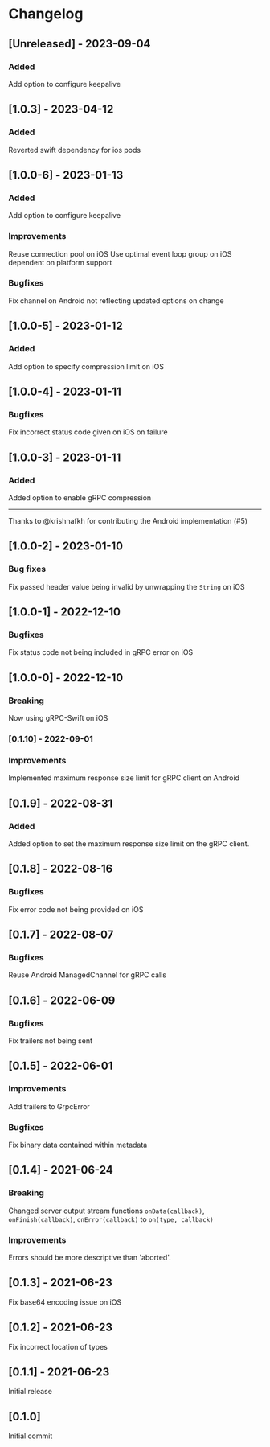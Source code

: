 # Changelog

## [Unreleased] - 2023-09-04

### Added

Add option to configure keepalive

## [1.0.3] - 2023-04-12

### Added

Reverted swift dependency for ios pods

## [1.0.0-6] - 2023-01-13

### Added

Add option to configure keepalive

### Improvements

Reuse connection pool on iOS
Use optimal event loop group on iOS dependent on platform support

### Bugfixes

Fix channel on Android not reflecting updated options on change

## [1.0.0-5] - 2023-01-12

### Added

Add option to specify compression limit on iOS

## [1.0.0-4] - 2023-01-11

### Bugfixes

Fix incorrect status code given on iOS on failure

## [1.0.0-3] - 2023-01-11

### Added

Added option to enable gRPC compression

---

Thanks to @krishnafkh for contributing the Android implementation (#5)

## [1.0.0-2] - 2023-01-10

### Bug fixes

Fix passed header value being invalid by unwrapping the `String` on iOS

## [1.0.0-1] - 2022-12-10

### Bugfixes

Fix status code not being included in gRPC error on iOS

## [1.0.0-0] - 2022-12-10

### Breaking

Now using gRPC-Swift on iOS

### [0.1.10] - 2022-09-01

### Improvements

Implemented maximum response size limit for gRPC client on Android

## [0.1.9] - 2022-08-31

### Added

Added option to set the maximum response size limit on the gRPC client.

## [0.1.8] - 2022-08-16

### Bugfixes

Fix error code not being provided on iOS

## [0.1.7] - 2022-08-07

### Bugfixes

Reuse Android ManagedChannel for gRPC calls

## [0.1.6] - 2022-06-09

### Bugfixes

Fix trailers not being sent

## [0.1.5] - 2022-06-01

### Improvements

Add trailers to GrpcError

### Bugfixes

Fix binary data contained within metadata

## [0.1.4] - 2021-06-24

### Breaking

Changed server output stream functions `onData(callback)`, `onFinish(callback)`, `onError(callback)` to `on(type, callback)`

### Improvements

Errors should be more descriptive than 'aborted'.

## [0.1.3] - 2021-06-23

Fix base64 encoding issue on iOS

## [0.1.2] - 2021-06-23

Fix incorrect location of types

## [0.1.1] - 2021-06-23

Initial release

## [0.1.0]

Initial commit
